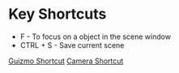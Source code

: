 # Key Shortcuts

- F - To focus on a object in the scene window
- CTRL + S - Save current scene

[Guizmo Shortcut](../Editor/Scene%20Window/Guizmo.md)
[Camera Shortcut](Camera.md)
